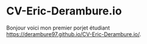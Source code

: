 # CV-Eric-Derambure.io
Bonjour voici mon premier porjet étudiant
https://derambure97.github.io/CV-Eric-Derambure.io/.
